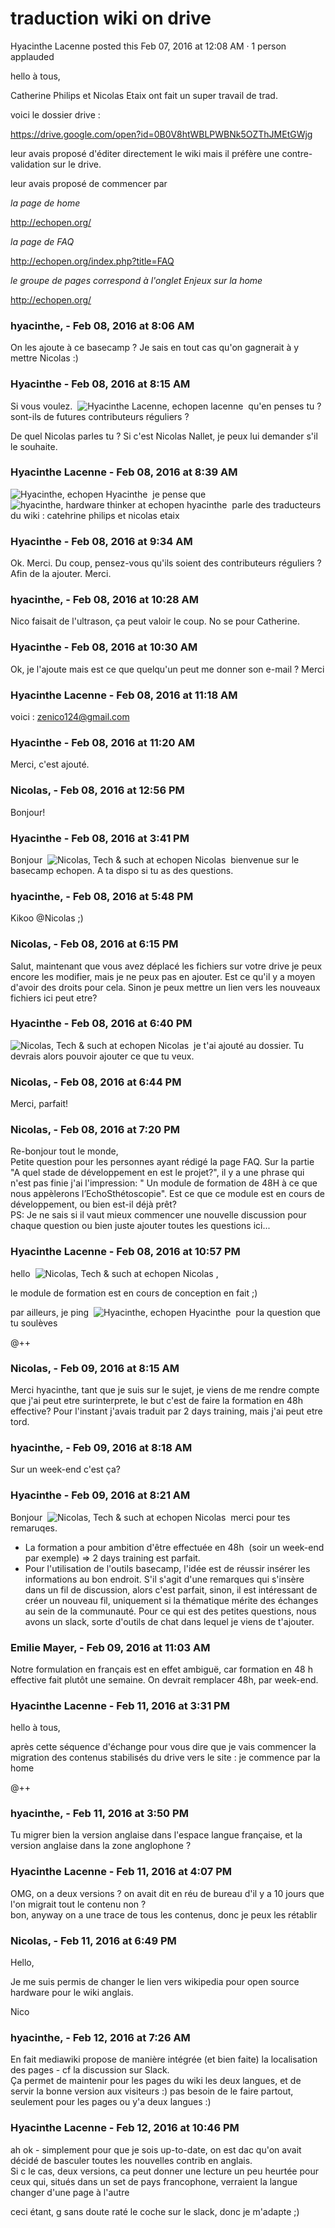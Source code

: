 #  traduction wiki on drive

Hyacinthe Lacenne posted this Feb 07, 2016 at 12:08 AM · 1 person applauded

hello à tous,  
  
Catherine Philips et Nicolas Etaix ont fait un super travail de trad.  
  
voici le dossier drive :

  
<https://drive.google.com/open?id=0B0V8htWBLPWBNk5OZThJMEtGWjg>

  
  
leur avais proposé d'éditer directement le wiki mais il préfère une contre-
validation sur le drive.  
  
leur avais proposé de commencer par  
  
_la page de home_

<http://echopen.org/>

  

_la page de FAQ_

  

<http://echopen.org/index.php?title=FAQ>

  

_le groupe de pages correspond à l'onglet Enjeux sur la home_

<http://echopen.org/>

### **hyacinthe,** - Feb 08, 2016 at 8:06 AM

On les ajoute à ce basecamp ? Je sais en tout cas qu'on gagnerait à y mettre
Nicolas :)

### **Hyacinthe** - Feb 08, 2016 at 8:15 AM

Si vous voulez.  ![Hyacinthe Lacenne,
echopen](./../../zz_assets/images/avatars/782178.png) lacenne  qu'en penses
tu ? sont-ils de futures contributeurs réguliers ?  
  
De quel Nicolas parles tu ? Si c'est Nicolas Nallet, je peux lui demander s'il
le souhaite.

### **Hyacinthe Lacenne** - Feb 08, 2016 at 8:39 AM

![Hyacinthe, echopen](./../../zz_assets/images/avatars/791737.png) Hyacinthe  je
pense que  ![hyacinthe, hardware thinker at
echopen](./../../zz_assets/images/avatars/782574.png) hyacinthe  parle des
traducteurs du wiki : catehrine philips et nicolas etaix

### **Hyacinthe** - Feb 08, 2016 at 9:34 AM

Ok. Merci. Du coup, pensez-vous qu'ils soient des contributeurs réguliers ?
Afin de la ajouter. Merci.

### **hyacinthe,** - Feb 08, 2016 at 10:28 AM

Nico faisait de l'ultrason, ça peut valoir le coup. No se pour Catherine.

### **Hyacinthe** - Feb 08, 2016 at 10:30 AM

Ok, je l'ajoute mais est ce que quelqu'un peut me donner son e-mail ? Merci

### **Hyacinthe Lacenne** - Feb 08, 2016 at 11:18 AM

voici : [zenico124@gmail.com](mailto:zenico124@gmail.com)

### **Hyacinthe** - Feb 08, 2016 at 11:20 AM

Merci, c'est ajouté.

### **Nicolas,** - Feb 08, 2016 at 12:56 PM

Bonjour!

### **Hyacinthe** - Feb 08, 2016 at 3:41 PM

Bonjour  ![Nicolas, Tech & such at
echopen](./../../zz_assets/images/avatars/1946185.png) Nicolas  bienvenue sur
le basecamp echopen. A ta dispo si tu as des questions.

### **hyacinthe,** - Feb 08, 2016 at 5:48 PM

Kikoo @Nicolas ;)

### **Nicolas,** - Feb 08, 2016 at 6:15 PM

Salut, maintenant que vous avez déplacé les fichiers sur votre drive je peux
encore les modifier, mais je ne peux pas en ajouter. Est ce qu'il y a moyen
d'avoir des droits pour cela. Sinon je peux mettre un lien vers les nouveaux
fichiers ici peut etre?

### **Hyacinthe** - Feb 08, 2016 at 6:40 PM

![Nicolas, Tech & such at
echopen](./../../zz_assets/images/avatars/1946185.png) Nicolas  je t'ai ajouté
au dossier. Tu devrais alors pouvoir ajouter ce que tu veux.

### **Nicolas,** - Feb 08, 2016 at 6:44 PM

Merci, parfait!

### **Nicolas,** - Feb 08, 2016 at 7:20 PM

Re-bonjour tout le monde,  
Petite question pour les personnes ayant rédigé la page FAQ. Sur la partie "A
quel stade de développement en est le projet?", il y a une phrase qui n'est
pas finie j'ai l'impression: " Un module de formation de 48H à ce que nous
appèlerons l’EchoSthétoscopie". Est ce que ce module est en cours de
développement, ou bien est-il déjà prêt?  
PS: Je ne sais si il vaut mieux commencer une nouvelle discussion pour chaque
question ou bien juste ajouter toutes les questions ici...

### **Hyacinthe Lacenne** - Feb 08, 2016 at 10:57 PM

hello  ![Nicolas, Tech & such at
echopen](./../../zz_assets/images/avatars/1946185.png) Nicolas ,  
  
le module de formation est en cours de conception en fait ;)  
  
par ailleurs, je ping  ![Hyacinthe,
echopen](./../../zz_assets/images/avatars/791737.png) Hyacinthe  pour la
question que tu soulèves  
  
@++

### **Nicolas,** - Feb 09, 2016 at 8:15 AM

Merci hyacinthe, tant que je suis sur le sujet, je viens de me rendre compte que
j'ai peut etre surinterprete, le but c'est de faire la formation en 48h
effective? Pour l'instant j'avais traduit par 2 days training, mais j'ai peut
etre tord.

### **hyacinthe,** - Feb 09, 2016 at 8:18 AM

Sur un week-end c'est ça?

### **Hyacinthe** - Feb 09, 2016 at 8:21 AM

Bonjour  ![Nicolas, Tech & such at
echopen](./../../zz_assets/images/avatars/1946185.png) Nicolas  merci pour tes
remaruqes.

  * La formation a pour ambition d'être effectuée en 48h  (soir un week-end par exemple) =&gt; 2 days training est parfait. 
  * Pour l'utilisation de l'outils basecamp, l'idée est de réussir insérer les informations au bon endroit. S'il s'agit d'une remarques qui s'insère dans un fil de discussion, alors c'est parfait, sinon, il est intéressant de créer un nouveau fil, uniquement si la thématique mérite des échanges au sein de la communauté. Pour ce qui est des petites questions, nous avons un slack, sorte d'outils de chat dans lequel je viens de t'ajouter.

### **Emilie Mayer,** - Feb 09, 2016 at 11:03 AM

Notre formulation en français est en effet ambiguë, car formation en 48 h
effective fait plutôt une semaine. On devrait remplacer 48h, par week-end.

### **Hyacinthe Lacenne** - Feb 11, 2016 at 3:31 PM

hello à tous,  
  
après cette séquence d'échange pour vous dire que je vais commencer la
migration des contenus stabilisés du drive vers le site : je commence par la
home  
  
@++

### **hyacinthe,** - Feb 11, 2016 at 3:50 PM

Tu migrer bien la version anglaise dans l'espace langue française, et la
version anglaise dans la zone anglophone ?

### **Hyacinthe Lacenne** - Feb 11, 2016 at 4:07 PM

OMG, on a deux versions ? on avait dit en réu de bureau d'il y a 10 jours que
l'on migrait tout le contenu non ?  
bon, anyway on a une trace de tous les contenus, donc je peux les rétablir

### **Nicolas,** - Feb 11, 2016 at 6:49 PM

Hello,  
  
Je me suis permis de changer le lien vers wikipedia pour open source hardware
pour le wiki anglais.  
  
Nico

### **hyacinthe,** - Feb 12, 2016 at 7:26 AM

En fait mediawiki propose de manière intégrée (et bien faite) la localisation
des pages - cf la discussion sur Slack.  
Ça permet de maintenir pour les pages du wiki les deux langues, et de servir
la bonne version aux visiteurs :) pas besoin de le faire partout, seulement
pour les pages ou y'a deux langues :)

### **Hyacinthe Lacenne** - Feb 12, 2016 at 10:46 PM

ah ok - simplement pour que je sois up-to-date, on est dac qu'on avait décidé
de basculer toutes les nouvelles contrib en anglais.  
Si c le cas, deux versions, ca peut donner une lecture un peu heurtée pour
ceux qui, situés dans un set de pays francophone, verraient la langue changer
d'une page à l'autre  
  
ceci étant, g sans doute raté le coche sur le slack, donc je m'adapte ;)

